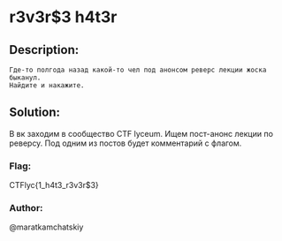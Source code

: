 # r3v3r$3 h4t3r

## Description:
```
Где-то полгода назад какой-то чел под анонсом реверс лекции жоска быканул. 
Найдите и накажите.
```

## Solution:
В вк заходим в сообщество CTF lyceum. Ищем пост-анонс лекции по реверсу. Под одним из постов будет комментарий с флагом.

### Flag: 
CTFlyc{1_h4t3_r3v3r$3}
### Author: 
@maratkamchatskiy
